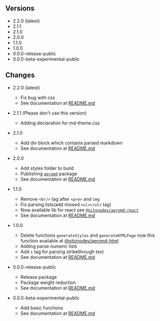 ## Versions

-   2.2.0 (latest)
-   2.1.1
-   2.1.0
-   2.0.0
-   1.1.0
-   1.0.0
-   0.0.0-release-public
-   0.0.0-beta-experimental-public

## Changes

-   2.2.0 (latest)

    -   Fix bug with css
    -   See documentation at [README.md](https://www.npmjs.com/package/@nitonodev/aeromd/v/2.2.0)

-   2.1.1 (Please don't use this version)

    -   Adding declaration for md-theme.css

-   2.1.0

    -   Add div block which contains parsed markdown
    -   See documentation at [README.md](https://www.npmjs.com/package/@nitonodev/aeromd/v/2.1.0)

-   2.0.0

    -   Add styles folder to build
    -   Publishing [`aeromd`](https://www.npmjs.com/package/aeromd) package
    -   See documentation at [README.md](https://www.npmjs.com/package/@nitonodev/aeromd/v/2.0.0)

-   1.1.0
    -   Remove `<br/>` tag after `<pre>` and `img`
    -   Fix parsing lists(add missed `<ul></ul>` tag)
    -   Now available lib for react see [`@nitonodev/aeromd-react`](https://www.npmjs.com/package/@nitonodev/aeromd-react)
    -   See documentation at [README.md](https://www.npmjs.com/package/@nitonodev/aeromd/v/1.1.0)
-   1.0.0

    -   Delete functions `generateStyles` and `generateHTMLPage` now this function available at [@nitonodev/aeromd-html](https://www.npmjs.com/package/@nitonodev/aeromd-html)
    -   Adding parse numeric lists
    -   Add `s` tag for parsing strikethrough text
    -   See documentation at [README.md](https://www.npmjs.com/package/@nitonodev/aeromd/v/1.0.0)

-   0.0.0-release-public

    -   Release package
    -   Package weight reduction
    -   See documentation at [README.md](https://www.npmjs.com/package/@nitonodev/aeromd/v/0.0.0-release-public)

-   0.0.0-beta-experimental-public
    -   Add basic functions
    -   See documentation at [README.md](https://www.npmjs.com/package/@nitonodev/aeromd/v/0.0.0-beta-experimental-public)
